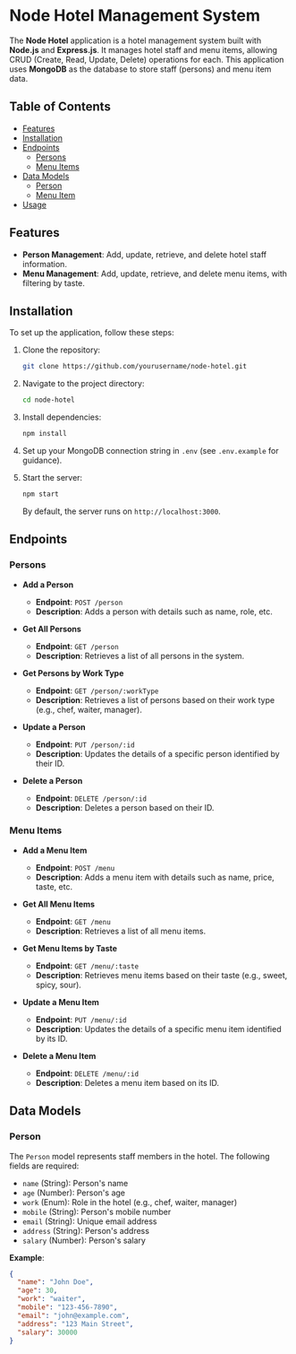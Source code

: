 # Node Hotel Management System

The **Node Hotel** application is a hotel management system built with **Node.js** and **Express.js**. It manages hotel staff and menu items, allowing CRUD (Create, Read, Update, Delete) operations for each. This application uses **MongoDB** as the database to store staff (persons) and menu item data.

## Table of Contents

- [Features](#features)
- [Installation](#installation)
- [Endpoints](#endpoints)
  - [Persons](#persons)
  - [Menu Items](#menu-items)
- [Data Models](#data-models)
  - [Person](#person)
  - [Menu Item](#menu-item)
- [Usage](#usage)

## Features

- **Person Management**: Add, update, retrieve, and delete hotel staff information.
- **Menu Management**: Add, update, retrieve, and delete menu items, with filtering by taste.

## Installation

To set up the application, follow these steps:

1. Clone the repository:
    ```bash
    git clone https://github.com/yourusername/node-hotel.git
    ```
2. Navigate to the project directory:
    ```bash
    cd node-hotel
    ```
3. Install dependencies:
    ```bash
    npm install
    ```
4. Set up your MongoDB connection string in `.env` (see `.env.example` for guidance).

5. Start the server:
    ```bash
    npm start
    ```
   By default, the server runs on `http://localhost:3000`.

## Endpoints

### Persons

- **Add a Person**  
  - **Endpoint**: `POST /person`
  - **Description**: Adds a person with details such as name, role, etc.

- **Get All Persons**  
  - **Endpoint**: `GET /person`
  - **Description**: Retrieves a list of all persons in the system.

- **Get Persons by Work Type**  
  - **Endpoint**: `GET /person/:workType`
  - **Description**: Retrieves a list of persons based on their work type (e.g., chef, waiter, manager).

- **Update a Person**  
  - **Endpoint**: `PUT /person/:id`
  - **Description**: Updates the details of a specific person identified by their ID.

- **Delete a Person**  
  - **Endpoint**: `DELETE /person/:id`
  - **Description**: Deletes a person based on their ID.

### Menu Items

- **Add a Menu Item**  
  - **Endpoint**: `POST /menu`
  - **Description**: Adds a menu item with details such as name, price, taste, etc.

- **Get All Menu Items**  
  - **Endpoint**: `GET /menu`
  - **Description**: Retrieves a list of all menu items.

- **Get Menu Items by Taste**  
  - **Endpoint**: `GET /menu/:taste`
  - **Description**: Retrieves menu items based on their taste (e.g., sweet, spicy, sour).

- **Update a Menu Item**  
  - **Endpoint**: `PUT /menu/:id`
  - **Description**: Updates the details of a specific menu item identified by its ID.

- **Delete a Menu Item**  
  - **Endpoint**: `DELETE /menu/:id`
  - **Description**: Deletes a menu item based on its ID.

## Data Models

### Person

The `Person` model represents staff members in the hotel. The following fields are required:

- `name` (String): Person's name
- `age` (Number): Person's age
- `work` (Enum): Role in the hotel (e.g., chef, waiter, manager)
- `mobile` (String): Person's mobile number
- `email` (String): Unique email address
- `address` (String): Person's address
- `salary` (Number): Person's salary

**Example**:
```json
{
  "name": "John Doe",
  "age": 30,
  "work": "waiter",
  "mobile": "123-456-7890",
  "email": "john@example.com",
  "address": "123 Main Street",
  "salary": 30000
}
